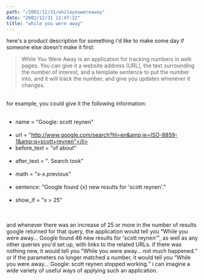 ```yaml
---
path: "/2002/12/31/whileyouwereaway" 
date: "2002/12/31 12:47:22" 
title: "while you were away" 
---
```

here's a product description for something i'd like to make some day if someone else doesn't make it first:<blockquote>While You Were Away is an application for tracking numbers in web pages. You can give it a website address (URL), the text surrounding the number of interest, and a template sentence to put the number into, and it will track the number, and give you updates whenever it changes.</blockquote><br>for example, you could give it the following information:<ul><br><li>name = "Google: scott reynen"</li><br><li>url = "http://www.google.com/search?hl=en&amp;ie=ISO-8859-1&amp;q=scott+reynen"</li><br><li>before_text = "of about"</li><br><li>after_text = ". Search took"</li><br><li>math = "x-x.previous"</li><br><li>sentence: "Google found {x} new results for 'scott reynen'."</li><br><li>show_if = "x > 25"</li><br></ul><br>and whenever there was an increase of 25 or more in the number of results google returned for that query, the application would tell you <q>While you were away... Google found 46 new results for 'scott reynen'</q>, as well as any other queries you'd set up, with links to the related URLs. if there was nothing new, it would tell you <q>While you were away... not much happened.</q> or if the parameters no longer matched a number, it would tell you <q>While you were away... Google: scott reynen stopped working.</q> i can imagine a wide variety of useful ways of applying such an application.